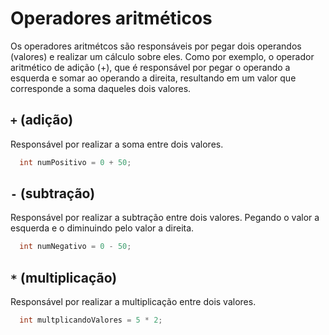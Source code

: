 # Operadores aritméticos 
Os operadores aritmétcos são responsáveis por pegar dois operandos (valores) e realizar um cálculo sobre eles. 
Como por exemplo, o operador aritmético de adição (+), que é responsável por pegar o operando a esquerda e somar ao operando a direita, resultando
em um valor que corresponde a soma daqueles dois valores. 

## `+` (adição)
Responsável por realizar a soma entre dois valores. 
```java
  int numPositivo = 0 + 50;
```

## `-` (subtração)
Responsável por realizar a subtração entre dois valores. Pegando o valor a esquerda e o diminuindo pelo valor a direita.
```java
  int numNegativo = 0 - 50;
```

## `*` (multiplicação)
Responsável por realizar a multiplicação entre dois valores.
```java
  int multplicandoValores = 5 * 2;
```

